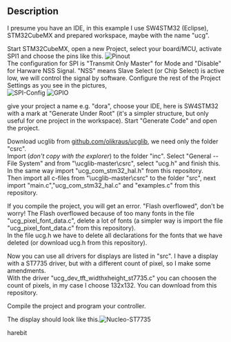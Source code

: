## Description

I presume you have an IDE, in this example I use SW4STM32 (Eclipse), STM32CubeMX and prepared workspace, maybe with the name "ucg".
  
Start STM32CubeMX, open a new Project, select your board/MCU, activate SPI1 and choose the pins like this. ![Pinout](https://github.com/harebit/STM32CubeMX_and_ucglib/blob/master/Pinout.JPG)  
The configuration for SPI is "Transmit Only Master" for Mode and "Disable" for Harware NSS Signal.
"NSS" means Slave Select (or Chip Select) is active low, we will control the signal by software. Configure the rest of the Project Settings as you see in the pictures,  
![SPI-Config](https://github.com/harebit/STM32CubeMX_and_ucglib/blob/master/SPI-Config.JPG?raw=true)  ![GPIO](https://github.com/harebit/STM32CubeMX_and_ucglib/blob/master/GPIO.JPG?raw=true)  

give your project a name e.g. "dora", choose your IDE, here is SW4STM32 with a mark at "Generate Under Root" (it's a simpler structure, but only useful for one project in the workspace). Start "Generate Code" and open the project.  
 
Download ucglib from [github.com/olikraus/ucglib](https://github.com/olikraus/ucglib), we need only the folder "csrc".  
Import (_don't copy with the explorer_) to the folder "inc". Select "General -- File System" and from "\ucglib-master\csrc", select "ucg.h" and finish this. 
In the same way import "ucg_com_stm32_hal.h" from this repository.  
Then import all c-files from "\ucglib-master\csrc" to the folder "src", next import "main.c","ucg_com_stm32_hal.c" and "examples.c" from this repository.  

If you compile the project, you will get an error. "Flash overflowed", don't be worry!
The Flash overflowed because of too many fonts in the file "ucg_pixel_font_data.c", delete a lot of fonts (a simpler way is import the file "ucg_pixel_font_data.c" from this repository).  
In the file ucg.h we have to delete all declarations for the fonts that we have deleted (or download ucg.h from this repository).   

Now you can use all drivers for displays are listed in "src". I have a display with a ST7735 driver, but with a different count of pixel, so I make some amendments.  
With the driver "ucg_dev_tft_widthxheight_st7735.c" you can choosen the count of pixels, in my case I choose 132x132. You can download from this repository.  

Compile the project and program your controller.  

The display should look like this.![Nucleo-ST7735](https://github.com/harebit/STM32CubeMX_and_ucglib/blob/master/Nucleo-ST7735.JPG?raw=true)


harebit
